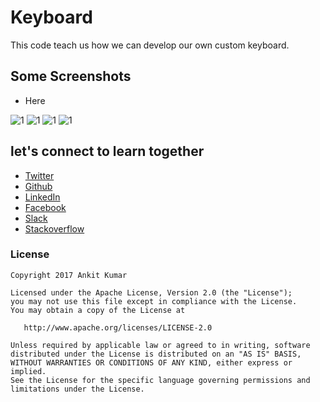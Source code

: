 # Keyboard

This code teach us how we can develop our own custom keyboard.

## Some Screenshots
- Here

 ![1](https://github.com/AnkitDroidGit/Android-Custom-Keyboard/blob/master/art/1.png)
 ![1](https://github.com/AnkitDroidGit/Android-Custom-Keyboard/blob/master/art/2.png)
 ![1](https://github.com/AnkitDroidGit/Android-Custom-Keyboard/blob/master/art/3.png)
 ![1](https://github.com/AnkitDroidGit/Android-Custom-Keyboard/blob/master/art/4.png)



## let's connect to learn together

- [Twitter](https://twitter.com/KumarAnkitRKE)
- [Github](https://github.com/AnkitDroidGit)
- [LinkedIn](https://www.linkedin.com/in/kumarankitkumar/)
- [Facebook](https://www.facebook.com/freeankit)
- [Slack](https://ankitdroid.slack.com)
- [Stackoverflow](https://stackoverflow.com/users/3282461/android)

### License

    Copyright 2017 Ankit Kumar
    
    Licensed under the Apache License, Version 2.0 (the "License");
    you may not use this file except in compliance with the License.
    You may obtain a copy of the License at

       http://www.apache.org/licenses/LICENSE-2.0

    Unless required by applicable law or agreed to in writing, software
    distributed under the License is distributed on an "AS IS" BASIS,
    WITHOUT WARRANTIES OR CONDITIONS OF ANY KIND, either express or implied.
    See the License for the specific language governing permissions and
    limitations under the License.

